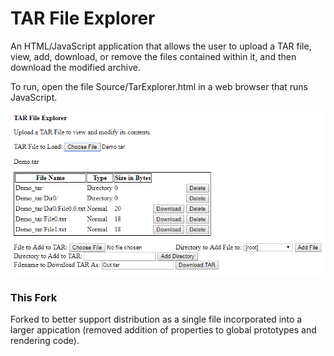 TAR File Explorer
=================

An HTML/JavaScript application that allows the user to upload a TAR file, view, add, download, or remove the files contained within it, and then download the modified archive.

To run, open the file Source/TarExplorer.html in a web browser that runs JavaScript.

![Screenshot](/Screenshot.png "Screenshot")

### This Fork

Forked to better support distribution as a single file incorporated into a larger appication (removed addition of properties to global prototypes and rendering code).